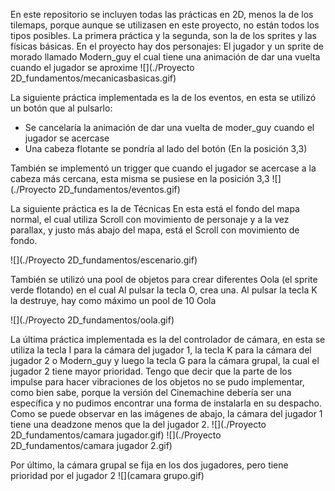 En este repositorio se incluyen todas las prácticas en 2D, menos la de los tilemaps, porque aunque se utilizasen en este proyecto,
no están todos los tipos posibles.
La primera práctica y la segunda, son la de los sprites y las físicas básicas.
En el proyecto hay dos personajes: El jugador y un sprite de morado llamado Modern_guy el cual tiene una animación de dar una vuelta cuando el jugador se aproxime
![](./Proyecto 2D_fundamentos/mecanicasbasicas.gif)

La siguiente práctica implementada es la de los eventos, en esta se utilizó un botón que al pulsarlo:
- Se cancelaría la animación de dar una vuelta de moder_guy cuando el jugador se acercase
- Una cabeza flotante se pondría al lado del botón (En la posición 3,3)

También se implementó un trigger que cuando el jugador se acercase a la cabeza más cercana, esta misma se pusiese en la posición 3,3
![](./Proyecto 2D_fundamentos/eventos.gif)

La siguiente práctica es la de Técnicas
En esta está el fondo del mapa normal, el cual utiliza Scroll con movimiento de personaje y a la vez parallax, y justo más abajo del mapa,
está el Scroll con movimiento de fondo.

![](./Proyecto 2D_fundamentos/escenario.gif)

También se utilizó una pool de objetos para crear diferentes Oola (el sprite verde flotando) en el cual Al pulsar la tecla O, crea una.
Al pulsar la tecla K la destruye, hay como máximo un pool de 10 Oola

![](./Proyecto 2D_fundamentos/oola.gif)

La última práctica implementada es la del controlador de cámara, en esta se utiliza la tecla I para la cámara del jugador 1,
la tecla K para la cámara del jugador 2 o Modern_guy y luego la tecla G para la cámara grupal, la cual el jugador 2 tiene mayor prioridad.
Tengo que decir que la parte de los impulse para hacer vibraciones de los objetos no se pudo implementar, como bien sabe, porque la versión
del Cinemachine debería ser una específica y no pudimos encontrar una forma de instalarla en su despacho. 
Como se puede observar en las imágenes de abajo, la cámara del jugador 1 tiene una deadzone menos que la del jugador 2.
![](./Proyecto 2D_fundamentos/camara jugador.gif)
![](./Proyecto 2D_fundamentos/camara jugador 2.gif)

Por último, la cámara grupal se fija en los dos jugadores, pero tiene prioridad por el jugador 2
![](camara grupo.gif)
